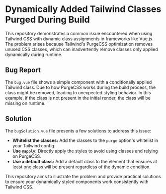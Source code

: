 # Dynamically Added Tailwind Classes Purged During Build

This repository demonstrates a common issue encountered when using Tailwind CSS with dynamic class assignments in frameworks like Vue.js.  The problem arises because Tailwind's PurgeCSS optimization removes unused CSS classes, which can inadvertently remove classes only applied dynamically during runtime. 

## Bug Report

The `bug.vue` file shows a simple component with a conditionally applied Tailwind class.  Due to how PurgeCSS works during the build process, the class might be removed, leading to unexpected styling behavior.  In this example, if the class is not present in the initial render, the class will be missing on runtime.

## Solution

The `bugSolution.vue` file presents a few solutions to address this issue:

* **Whitelist the classes:** Add the classes to the `purge` option's whitelist in your Tailwind config.
* **Use `@apply`:** Directly apply the styles to avoid using classes and relying on PurgeCSS.
* **Use a default class:** Add a default class to the element that ensures at least one class will be present regardless of the dynamic condition.

This repository aims to illustrate the problem and provide practical solutions to ensure your dynamically styled components work consistently with Tailwind CSS.
